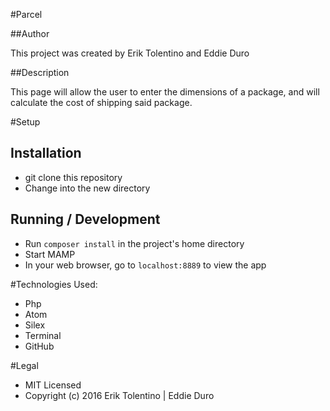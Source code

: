 #Parcel

##Author

This project was created by Erik Tolentino and Eddie Duro

##Description

This page will allow the user to enter the dimensions of a package, and will calculate the cost of shipping said package.

#Setup

## Installation

* git clone this repository
* Change into the new directory

## Running / Development

* Run `composer install` in the project's home directory
* Start MAMP
* In your web browser, go to `localhost:8889` to view the app

#Technologies Used:

* Php
* Atom
* Silex
* Terminal
* GitHub


#Legal

* MIT Licensed
* Copyright (c) 2016 Erik Tolentino | Eddie Duro
